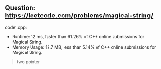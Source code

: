 ## Question: https://leetcode.com/problems/magical-string/

code1.cpp:
* Runtime: 12 ms, faster than 61.26% of C++ online submissions for Magical String.
* Memory Usage: 12.7 MB, less than 5.14% of C++ online submissions for Magical String.
> two pointer
